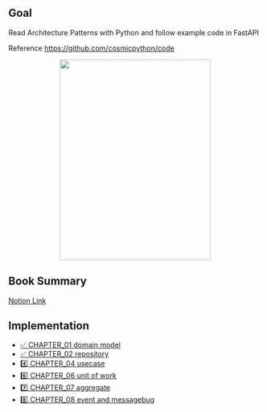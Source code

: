 ## Goal

Read Architecture Patterns with Python and follow example code in FastAPI

Reference https://github.com/cosmicpython/code

<p align="center">
  <img src = "https://user-images.githubusercontent.com/49309322/208917009-9ba279ac-080e-45d7-8345-60f254995cf2.png" width="300px" height="400px">
</p>

## Book Summary

[Notion Link](https://sawaca96.notion.site/73d55e580aba4cfd9f03ece73e651b76)

## Implementation

- [✅ CHAPTER_01 domain model](https://github.com/sawaca96/architecture-patterns-with-python/commit/fb604a0bc25b70a98e16dc4185eb8c9eb96ceb3d)
- [✅ CHAPTER_02 repository](https://github.com/sawaca96/architecture-patterns-with-python/commit/fb604a0bc25b70a98e16dc4185eb8c9eb96ceb3d)
- [4️⃣ CHAPTER_04 usecase](https://github.com/sawaca96/architecture-patterns-with-python/pull/1)
- [6️⃣ CHAPTER_06 unit of work](https://github.com/sawaca96/architecture-patterns-with-python/pull/2#pullrequestreview-1265028411)
- [7️⃣ CHAPTER_07 aggregate](https://github.com/sawaca96/architecture-patterns-with-python/pull/3)
- [8️⃣ CHAPTER_08 event and messagebug](https://github.com/sawaca96/architecture-patterns-with-python/pull/4)
